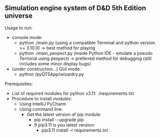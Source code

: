 ## Simulation engine system of D&D 5th Edition universe

Usage to run:
  - console mode:
    - python ./main.py (using a compatible Terminal and python version >= 3.10.0) -> best method for playing
    - python ./main_pexpect.py (inside Python IDE - emulate a pseudo Terminal using pexpect) -> preferred method for debugging (still includes some minor display bugs)
  - (under construction...) GUI mode:
    - python /pyQT5App/wizardry.py

Prerequisites:
- List of required modules for python v3.11:
    ./requirements.txt
- Procedure to install modules:
  - Using IntelliJ PyCharm
  - Using command line:
    - Get the latest version of pip module:
      - pip install --upgrade pip
      - If pip3.11 is you latest version:
        - pip3.11 install -r requirements.txt


